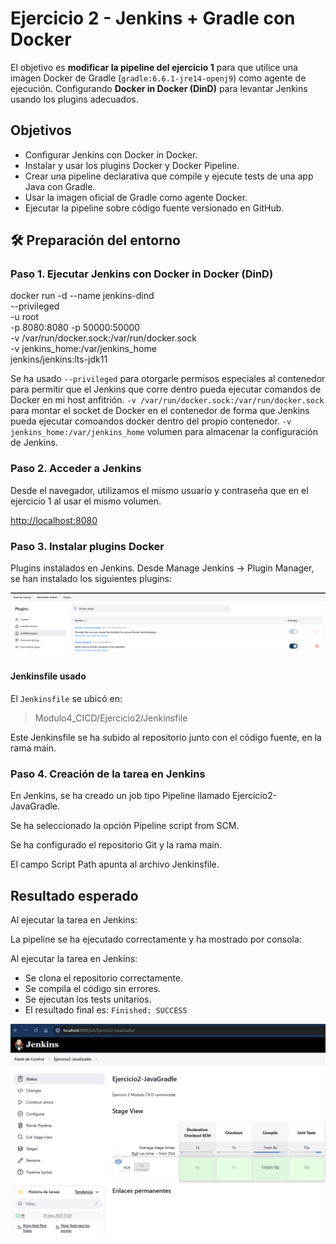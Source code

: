 # Ejercicio 2 - Jenkins + Gradle con Docker

El objetivo es **modificar la pipeline del ejercicio 1** para que utilice una imagen Docker de Gradle (`gradle:6.6.1-jre14-openj9`) como agente de ejecución.
Configurando **Docker in Docker (DinD)** para levantar Jenkins usando los plugins adecuados.

## Objetivos

* Configurar Jenkins con Docker in Docker.
* Instalar y usar los plugins Docker y Docker Pipeline.
* Crear una pipeline declarativa que compile y ejecute tests de una app Java con Gradle.
* Usar la imagen oficial de Gradle como agente Docker.
* Ejecutar la pipeline sobre código fuente versionado en GitHub.

## 🛠️ Preparación del entorno

### Paso 1. Ejecutar Jenkins con Docker in Docker (DinD)

docker run -d --name jenkins-dind \
  --privileged \
  -u root \
  -p 8080:8080 -p 50000:50000 \
  -v /var/run/docker.sock:/var/run/docker.sock \
  -v jenkins_home:/var/jenkins_home \
  jenkins/jenkins:lts-jdk11

Se ha usado `--privileged` para otorgarle permisos especiales al contenedor para permitir que el Jenkins que corre dentro pueda ejecutar comandos de Docker en mi host anfitrión.
`-v /var/run/docker.sock:/var/run/docker.sock` para montar el socket de Docker en el contenedor de forma que Jenkins pueda ejecutar comoandos docker dentro del propio contenedor.
`-v jenkins_home:/var/jenkins_home` volumen para almacenar la configuración de Jenkins.

### Paso 2. Acceder a Jenkins

Desde el navegador, utilizamos el mismo usuario y contraseña que en el ejercicio 1 al usar el mismo volumen.

<http://localhost:8080>

### Paso 3. Instalar plugins Docker

Plugins instalados en Jenkins. Desde Manage Jenkins → Plugin Manager, se han instalado los siguientes plugins:

![plugins](./capturas/plugins.png)

#### Jenkinsfile usado

El `Jenkinsfile` se ubicó en:

> Modulo4_CICD/Ejercicio2/Jenkinsfile

Este Jenkinsfile se ha subido al repositorio junto con el código fuente, en la rama main.

### Paso 4. Creación de la tarea en Jenkins

En Jenkins, se ha creado un job tipo Pipeline llamado Ejercicio2-JavaGradle.

Se ha seleccionado la opción Pipeline script from SCM.

Se ha configurado el repositorio Git y la rama main.

El campo Script Path apunta al archivo Jenkinsfile.

## Resultado esperado

Al ejecutar la tarea en Jenkins:

La pipeline se ha ejecutado correctamente y ha mostrado por consola:

Al ejecutar la tarea en Jenkins:

* Se clona el repositorio correctamente.
* Se compila el código sin errores.
* Se ejecutan los tests unitarios.
* El resultado final es: `Finished: SUCCESS`

![Jenkins](./capturas/Jenkins.png)
